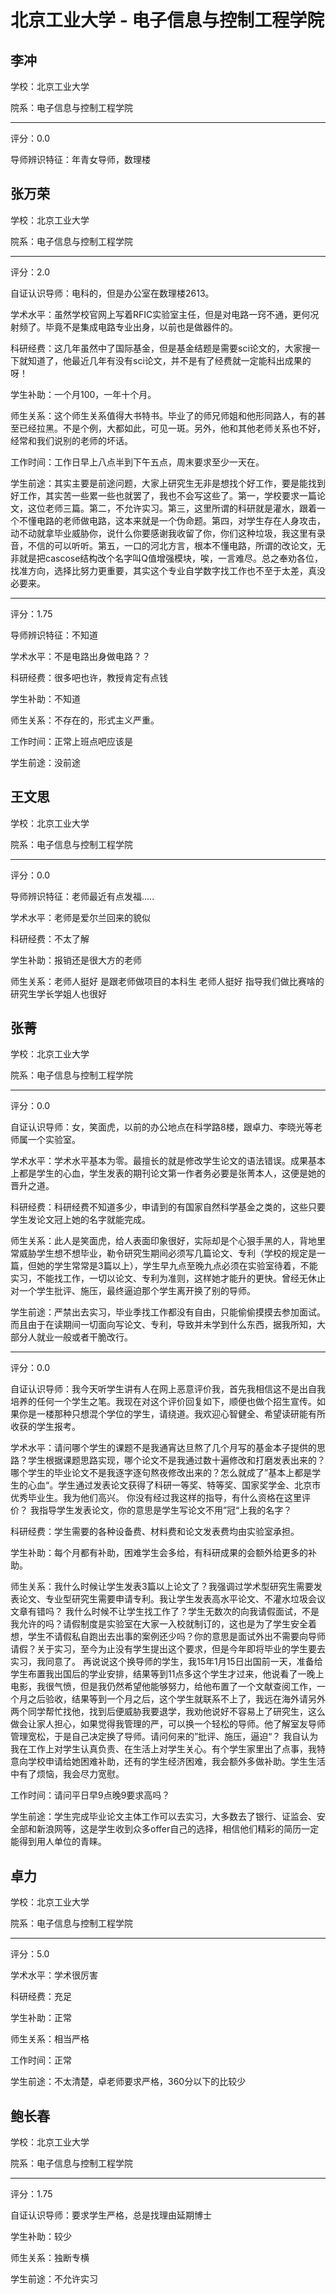 # 北京工业大学 - 电子信息与控制工程学院

## 李冲

学校：北京工业大学

院系：电子信息与控制工程学院

* * *

评分：0.0

导师辨识特征：年青女导师，数理楼

## 张万荣

学校：北京工业大学

院系：电子信息与控制工程学院

* * *

评分：2.0

自证认识导师：电科的，但是办公室在数理楼2613。

学术水平：虽然学校官网上写着RFIC实验室主任，但是对电路一窍不通，更何况射频了。毕竟不是集成电路专业出身，以前也是做器件的。

科研经费：这几年虽然中了国际基金，但是基金结题是需要sci论文的，大家搜一下就知道了，他最近几年有没有sci论文，并不是有了经费就一定能科出成果的呀！

学生补助：一个月100，一年十个月。

师生关系：这个师生关系值得大书特书。毕业了的师兄师姐和他形同路人，有的甚至已经拉黑。不是个例，大都如此，可见一斑。另外，他和其他老师关系也不好，经常和我们说别的老师的坏话。

工作时间：工作日早上八点半到下午五点，周末要求至少一天在。

学生前途：其实主要是前途问题，大家上研究生无非是想找个好工作，要是能找到好工作，其实苦一些累一些也就罢了，我也不会写这些了。第一，学校要求一篇论文，这位老师三篇。第二，不允许实习。第三，这里所谓的科研就是灌水，跟着一个不懂电路的老师做电路，这本来就是一个伪命题。第四，对学生存在人身攻击，动不动就拿毕业威胁你，说什么你要感谢我收留了你，你们这种垃圾，我这里有录音，不信的可以听听。第五，一口的河北方言，根本不懂电路，所谓的改论文，无非就是把cascose结构改个名字叫Q值增强模块，唉，一言难尽。总之奉劝各位，找准方向，选择比努力更重要，其实这个专业自学数字找工作也不至于太差，真没必要来。

* * *

评分：1.75

导师辨识特征：不知道

学术水平：不是电路出身做电路？？

科研经费：很多吧也许，教授肯定有点钱

学生补助：不知道

师生关系：不存在的，形式主义严重。

工作时间：正常上班点吧应该是

学生前途：没前途

## 王文思

学校：北京工业大学

院系：电子信息与控制工程学院

* * *

评分：0.0

导师辨识特征：老师最近有点发福.....

学术水平：老师是爱尔兰回来的貌似

科研经费：不太了解

学生补助：报销还是很大方的老师

师生关系：老师人挺好 是跟老师做项目的本科生 老师人挺好 指导我们做比赛啥的 研究生学长学姐人也很好

## 张菁

学校：北京工业大学

院系：电子信息与控制工程学院

* * *

评分：0.0

自证认识导师：女，笑面虎，以前的办公地点在科学路8楼，跟卓力、李晓光等老师属一个实验室。

学术水平：学术水平基本为零。最擅长的就是修改学生论文的语法错误。成果基本上都是学生的心血，学生发表的期刊论文第一作者务必要是张菁本人，这便是她的晋升之道。

科研经费：科研经费不知道多少，申请到的有国家自然科学基金之类的，这些只要学生发论文冠上她的名字就能完成。

师生关系：此人是笑面虎，给人表面印象很好，实际却是个心狠手黑的人，背地里常威胁学生想不想毕业，勒令研究生期间必须写几篇论文、专利（学校的规定是一篇，但她的学生常常是3篇以上），学生早九点至晚九点必须在实验室待着，不能实习，不能找工作，一切以论文、专利为准则，这样她才能升的更快。曾经无休止对一个学生批评、施压，最终逼迫那个学生离开换了别的导师。

学生前途：严禁出去实习，毕业季找工作都没有自由，只能偷偷摸摸去参加面试。而且由于在读期间一切面向写论文、专利，导致并未学到什么东西，据我所知，大部分人就业一般或者干脆改行。

* * *

评分：0.0

自证认识导师：我今天听学生讲有人在网上恶意评价我，首先我相信这不是出自我培养的任何一个学生之笔。我现在对这个评价回复如下，顺便也做个招生宣传。如果你是一楼那种只想混个学位的学生，请绕道。我欢迎心智健全、希望读研能有所收获的学生报考。

学术水平：请问哪个学生的课题不是我通宵达旦熬了几个月写的基金本子提供的思路？学生根据课题思路实现，哪个论文不是我通过数十遍修改和打磨发表出来的？哪个学生的毕业论文不是我逐字逐句熬夜修改出来的？怎么就成了”基本上都是学生的心血“。学生通过发表论文获得了科研一等奖、特等奖、国家奖学金、北京市优秀毕业生。我为他们高兴。
你没有经过我这样的指导，有什么资格在这里评价？
我指导学生发表论文，你的意思是学生写论文不用”冠“上我的名字？

科研经费：学生需要的各种设备费、材料费和论文发表费均由实验室承担。

学生补助：每个月都有补助，困难学生会多给，有科研成果的会额外给更多的补助。

师生关系：我什么时候让学生发表3篇以上论文了？我强调过学术型研究生需要发表论文、专业型研究生需要申请专利。我让学生发表高水平论文、不灌水垃圾会议文章有错吗？
我什么时候不让学生找工作了？学生无数次的向我请假面试，不是我允许的吗？请假制度是实验室在大家一入校就制订的，这也是为了学生安全着想，学生不请假私自跑出去出事的案例还少吗？你的意思是面试外出不需要向导师请假？关于实习，至今为止没有学生提出这个要求，但是今年即将毕业的学生要去实习，我同意了。
再说说这个换导师的学生，我15年1月15日出国前一天，准备给学生布置我出国后的学业安排，结果等到11点多这个学生才过来，他说看了一晚上电影，我很气愤，但是我仍然希望他能够努力，给他布置了一个文献查阅工作，一个月之后验收，结果等到一个月之后，这个学生就联系不上了，我远在海外请另外两个同学帮忙找他，找到后便威胁我要退学，我劝他说好不容易上了研究生，这么做会让家人担心，如果觉得我管理的严，可以换一个轻松的导师。他了解室友导师管理宽松，于是自己决定换了导师。请问何来的”批评、施压，逼迫“？
我自认为我在工作上对学生认真负责、在生活上对学生关心。有个学生家里出了点事，我特意向学校申请给她困难补助，还有的学生经济困难，我会额外多做补助。学生生活中有了烦恼，我会尽力宽慰。

工作时间：请问平日早9点晚9要求高吗？

学生前途：学生完成毕业论文主体工作可以去实习，大多数去了银行、证监会、安全部和新浪网等，这是学生收到众多offer自己的选择，相信他们精彩的简历一定能得到用人单位的青睐。

## 卓力

学校：北京工业大学

院系：电子信息与控制工程学院

* * *

评分：5.0

学术水平：学术很厉害

科研经费：充足

学生补助：正常

师生关系：相当严格

工作时间：正常

学生前途：不太清楚，卓老师要求严格，360分以下的比较少

## 鲍长春

学校：北京工业大学

院系：电子信息与控制工程学院

* * *

评分：1.75

自证认识导师：要求学生严格，总是找理由延期博士

学生补助：较少

师生关系：独断专横

学生前途：不允许实习